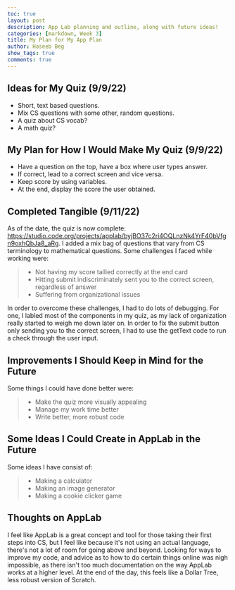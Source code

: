 ```yaml
---
toc: true
layout: post
description: App Lab planning and outline, along with future ideas!
categories: [markdown, Week 3]
title: My Plan for My App Plan 
author: Haseeb Beg
show_tags: true
comments: true
---
```


## Ideas for My Quiz (9/9/22)

- Short, text based questions.
- Mix CS questions with some other, random questions.
- A quiz about CS vocab?
- A math quiz? 

## My Plan for How I Would Make My Quiz (9/9/22)

- Have a question on the top, have a box where user types answer.
- If correct, lead to a correct screen and vice versa.
- Keep score by using variables.
- At the end, display the score the user obtained.

## Completed Tangible (9/11/22)

As of the date, the quiz is now complete: https://studio.code.org/projects/applab/byjBO37c2ri4OQLnzNk4YrF40bVfgn9oxhQbJa8_aRg. I added a mix bag of questions that vary from CS terminology to mathematical questions. Some challenges I faced while working were:

> - Not having my score tallied correctly at the end card
> - Hitting submit indiscriminately sent you to the correct screen, regardless of answer
> - Suffering from organizational issues

In order to overcome these challenges, I had to do lots of debugging. For one, I labled most of the components in my quiz, as my lack of organization really started to weigh me down later on. In order to fix the submit button only sending you to the correct screen, I had to use the getText code to run a check through the user input.

## Improvements I Should Keep in Mind for the Future

Some things I could have done better were:
> - Make the quiz more visually appealing
> - Manage my work time better
> - Write better, more robust code

## Some Ideas I Could Create in AppLab in the Future

Some ideas I have consist of:
> - Making a calculator
> - Making an image generator
> - Making a cookie clicker game

## Thoughts on AppLab

I feel like AppLab is a great concept and tool for those taking their first steps into CS, but I feel like because it's not using an actual language, there's not a lot of room for going above and beyond. Looking for ways to improve my code, and advice as to how to do certain things online was nigh impossible, as there isn't too much documentation on the way AppLab works at a higher level. At the end of the day, this feels like a Dollar Tree, less robust version of Scratch.
